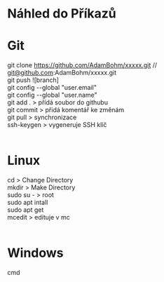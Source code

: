 # Náhled do Příkazů <br>
# Git
git clone https://github.com/AdamBohm/xxxxx.git // git@github.com:AdamBohm/xxxxx.git <br>
git push ![branch] <br>
git config --global "user.email" <br> 
git config --global "user.name" <br>
git add . > přídá soubor do githubu <br> 
git commit > přidá komentář ke změnám <br> 
git pull > synchronizace <br>
ssh-keygen > vygeneruje SSH klíč <br><br>

# Linux 
cd > Change Directory <br>
mkdir > Make Directory <br>
sudo su - > root <br> 
sudo apt intall <br>
sudo apt get  <br>
mcedit > edituje v mc <br> <br>

# Windows
cmd <br>
